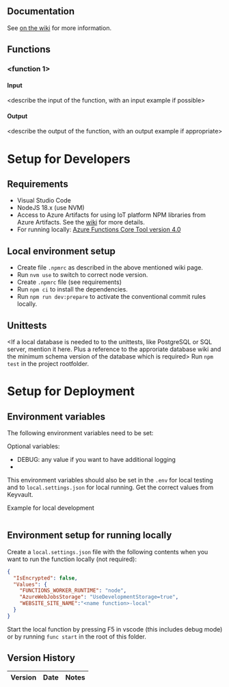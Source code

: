 # <name function as on wiki>

## Documentation
See [<wiki page> on the wiki](<link to wiki page>) for more information.

## Functions
### <function 1>
<describe the purpose of the function>

#### Input
<describe the input of the function, with an input example if possible>

#### Output
<describe the output of the function, with an output example if appropriate>

# Setup for Developers
## Requirements
- Visual Studio Code
- NodeJS 18.x (use NVM)
- Access to Azure Artifacts for using IoT platform NPM libraries from Azure Artifacts.
  See the [wiki](https://dev.azure.com/enecomanagedcloud/IOT%20Platform/_wiki/wikis/Eneco%20IoT%20Platform%20Wiki/231/NodeJS-development?anchor=developing-npm-modules) for more details.
- For running locally: [Azure Functions Core Tool version 4.0](https://docs.microsoft.com/en-us/azure/azure-functions/functions-run-local?tabs=v4%2Cwindows%2Cnode%2Cportal%2Cbash)

## Local environment setup
- Create file `.npmrc` as described in the above mentioned wiki page.
- Run `nvm use` to switch to correct node version.
- Create `.npmrc` file (see requirements)
- Run `npm ci` to install the dependencies.
- Run `npm run dev:prepare` to activate the conventional commit rules locally. 

## Unittests
<If a local database is needed to to the unittests, like PostgreSQL or SQL server, mention it here. Plus a reference to the approriate database wiki and the minimum schema version of the database which is required>
Run `npm test` in the project rootfolder.

# Setup for Deployment
## Environment variables
The following environment variables need to be set:
<list of required environment settings to be able to run the function on Azure>

Optional variables:
- DEBUG: any value if you want to have additional logging
- <plus other optional variables>

This environment variables should also be set in the `.env` for local testing and to `local.settings.json` for local running.
Get the correct values from Keyvault.

Example for local development

```env
```

## Environment setup for running locally
Create a `local.settings.json` file with the following contents when you want to run the function locally (not required):

```json
{
  "IsEncrypted": false,
  "Values": {
    "FUNCTIONS_WORKER_RUNTIME": "node",
    "AzureWebJobsStorage": "UseDevelopmentStorage=true",
    "WEBSITE_SITE_NAME":"<name function>-local"
  }
}
```
Start the local function by pressing F5 in vscode (this includes debug mode) or by running `func start` in the root of this folder.


## Version History

| Version | Date       | Notes |
|---------|------------|-------|
<version history>